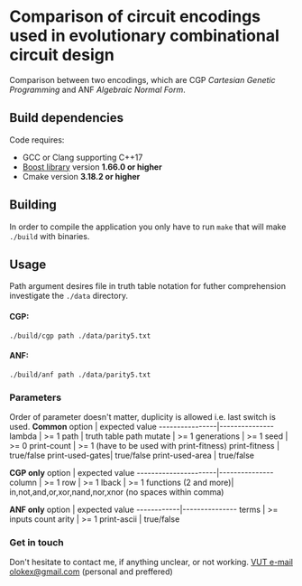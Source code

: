# Comparison of circuit encodings used in evolutionary combinational circuit design
Comparison between two encodings, which are CGP _Cartesian Genetic Programming_ and ANF _Algebraic Normal Form_.

## Build dependencies
Code requires:
* GCC or Clang supporting C++17
* [Boost library](https://www.boost.org/doc/libs/1_66_0/more/getting_started/unix-variants.html) version **1.66.0 or higher**
* Cmake version **3.18.2 or higher**

## Building
In order to compile the application you only have to run `make` that will make `./build` with binaries.

## Usage
Path argument desires file in truth table notation for futher comprehension investigate the `./data` directory.
#### CGP:
```
./build/cgp path ./data/parity5.txt
```

#### ANF:
```
./build/anf path ./data/parity5.txt
```

### Parameters
Order of parameter doesn't matter, duplicity is allowed i.e. last switch is used.
**Common**
option          | expected value
----------------|---------------
lambda          | >= 1
path            | truth table path
mutate          | >= 1
generations     | >= 1
seed            | >= 0
print-count     | >= 1 (have to be used with print-fitness)
print-fitness   | true/false
print-used-gates| true/false
print-used-area | true/false

**CGP only**
option                | expected value
----------------------|---------------
column                | >= 1
row                   | >= 1
lback                 | >= 1
functions (2 and more)| in,not,and,or,xor,nand,nor,xnor (no spaces within comma)

**ANF only**
option      | expected value
------------|---------------
terms       | >= inputs count
arity       | >= 1
print-ascii | true/false

### Get in touch
Don't hesitate to contact me, if anything unclear, or not working.
[VUT e-mail](mailto:xsedla1e@fit.vutbr.cz) <br>
[olokex@gmail.com](mailto:olokex@gmail.com) (personal and preffered)
